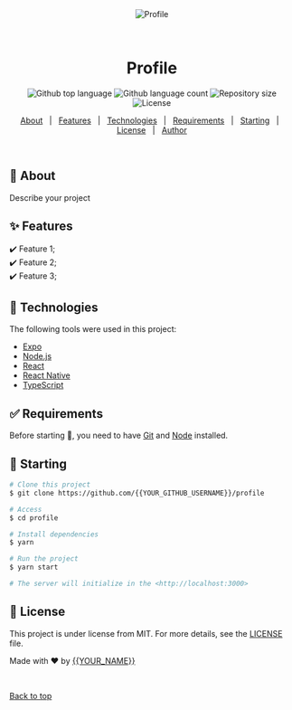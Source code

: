 <div align="center" id="top"> 
  <img src="./.github/app.gif" alt="Profile" />

  &#xa0;

  <!-- <a href="https://profile.netlify.app">Demo</a> -->
</div>

<h1 align="center">Profile</h1>

<p align="center">
  <img alt="Github top language" src="https://img.shields.io/github/languages/top/{{YOUR_GITHUB_USERNAME}}/profile?color=56BEB8">

  <img alt="Github language count" src="https://img.shields.io/github/languages/count/{{YOUR_GITHUB_USERNAME}}/profile?color=56BEB8">

  <img alt="Repository size" src="https://img.shields.io/github/repo-size/{{YOUR_GITHUB_USERNAME}}/profile?color=56BEB8">

  <img alt="License" src="https://img.shields.io/github/license/{{YOUR_GITHUB_USERNAME}}/profile?color=56BEB8">

  <!-- <img alt="Github issues" src="https://img.shields.io/github/issues/{{YOUR_GITHUB_USERNAME}}/profile?color=56BEB8" /> -->

  <!-- <img alt="Github forks" src="https://img.shields.io/github/forks/{{YOUR_GITHUB_USERNAME}}/profile?color=56BEB8" /> -->

  <!-- <img alt="Github stars" src="https://img.shields.io/github/stars/{{YOUR_GITHUB_USERNAME}}/profile?color=56BEB8" /> -->
</p>

<!-- Status -->

<!-- <h4 align="center"> 
	🚧  Profile 🚀 Under construction...  🚧
</h4> 

<hr> -->

<p align="center">
  <a href="#dart-about">About</a> &#xa0; | &#xa0; 
  <a href="#sparkles-features">Features</a> &#xa0; | &#xa0;
  <a href="#rocket-technologies">Technologies</a> &#xa0; | &#xa0;
  <a href="#white_check_mark-requirements">Requirements</a> &#xa0; | &#xa0;
  <a href="#checkered_flag-starting">Starting</a> &#xa0; | &#xa0;
  <a href="#memo-license">License</a> &#xa0; | &#xa0;
  <a href="https://github.com/{{YOUR_GITHUB_USERNAME}}" target="_blank">Author</a>
</p>

<br>

## :dart: About ##

Describe your project

## :sparkles: Features ##

:heavy_check_mark: Feature 1;\
:heavy_check_mark: Feature 2;\
:heavy_check_mark: Feature 3;

## :rocket: Technologies ##

The following tools were used in this project:

- [Expo](https://expo.io/)
- [Node.js](https://nodejs.org/en/)
- [React](https://pt-br.reactjs.org/)
- [React Native](https://reactnative.dev/)
- [TypeScript](https://www.typescriptlang.org/)

## :white_check_mark: Requirements ##

Before starting :checkered_flag:, you need to have [Git](https://git-scm.com) and [Node](https://nodejs.org/en/) installed.

## :checkered_flag: Starting ##

```bash
# Clone this project
$ git clone https://github.com/{{YOUR_GITHUB_USERNAME}}/profile

# Access
$ cd profile

# Install dependencies
$ yarn

# Run the project
$ yarn start

# The server will initialize in the <http://localhost:3000>
```

## :memo: License ##

This project is under license from MIT. For more details, see the [LICENSE](LICENSE.md) file.


Made with :heart: by <a href="https://github.com/{{YOUR_GITHUB_USERNAME}}" target="_blank">{{YOUR_NAME}}</a>

&#xa0;

<a href="#top">Back to top</a>
